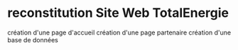# reconstitution Site Web TotalEnergie
création d'une page d'accueil 
création d'une page partenaire
création d'une base de données
